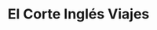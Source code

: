 ---
title: "El Corte Inglés Viajes"
url: /valladolid/el-corte-ingles-viajes/
shop: agencia de viajes
---
